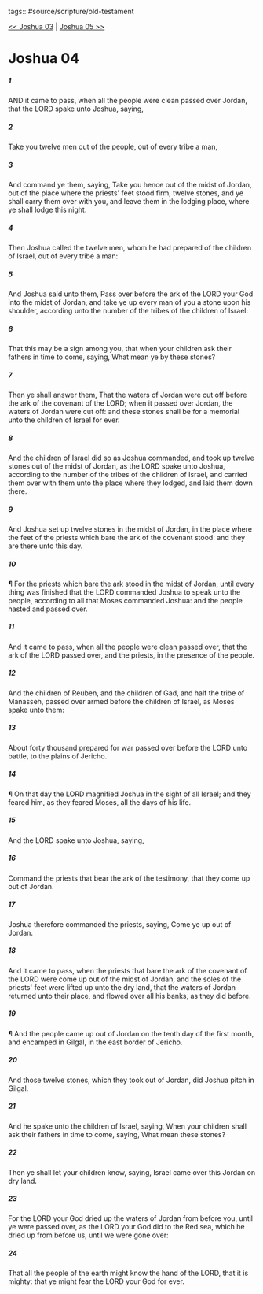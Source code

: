 tags:: #source/scripture/old-testament

[<< Joshua 03](/old-testament/06_Joshua/Joshua_03.md) | [Joshua 05 >>](/old-testament/06_Joshua/Joshua_05.md)

# Joshua 04

##### 1

AND it came to pass, when all the people were clean passed over Jordan, that the LORD spake unto Joshua, saying,

##### 2

Take you twelve men out of the people, out of every tribe a man,

##### 3

And command ye them, saying, Take you hence out of the midst of Jordan, out of the place where the priests' feet stood firm, twelve stones, and ye shall carry them over with you, and leave them in the lodging place, where ye shall lodge this night.

##### 4

Then Joshua called the twelve men, whom he had prepared of the children of Israel, out of every tribe a man:

##### 5

And Joshua said unto them, Pass over before the ark of the LORD your God into the midst of Jordan, and take ye up every man of you a stone upon his shoulder, according unto the number of the tribes of the children of Israel:

##### 6

That this may be a sign among you, that when your children ask their fathers in time to come, saying, What mean ye by these stones?

##### 7

Then ye shall answer them, That the waters of Jordan were cut off before the ark of the covenant of the LORD; when it passed over Jordan, the waters of Jordan were cut off: and these stones shall be for a memorial unto the children of Israel for ever.

##### 8

And the children of Israel did so as Joshua commanded, and took up twelve stones out of the midst of Jordan, as the LORD spake unto Joshua, according to the number of the tribes of the children of Israel, and carried them over with them unto the place where they lodged, and laid them down there.

##### 9

And Joshua set up twelve stones in the midst of Jordan, in the place where the feet of the priests which bare the ark of the covenant stood: and they are there unto this day.

##### 10

¶ For the priests which bare the ark stood in the midst of Jordan, until every thing was finished that the LORD commanded Joshua to speak unto the people, according to all that Moses commanded Joshua: and the people hasted and passed over.

##### 11

And it came to pass, when all the people were clean passed over, that the ark of the LORD passed over, and the priests, in the presence of the people.

##### 12

And the children of Reuben, and the children of Gad, and half the tribe of Manasseh, passed over armed before the children of Israel, as Moses spake unto them:

##### 13

About forty thousand prepared for war passed over before the LORD unto battle, to the plains of Jericho.

##### 14

¶ On that day the LORD magnified Joshua in the sight of all Israel; and they feared him, as they feared Moses, all the days of his life.

##### 15

And the LORD spake unto Joshua, saying,

##### 16

Command the priests that bear the ark of the testimony, that they come up out of Jordan.

##### 17

Joshua therefore commanded the priests, saying, Come ye up out of Jordan.

##### 18

And it came to pass, when the priests that bare the ark of the covenant of the LORD were come up out of the midst of Jordan, and the soles of the priests' feet were lifted up unto the dry land, that the waters of Jordan returned unto their place, and flowed over all his banks, as they did before.

##### 19

¶ And the people came up out of Jordan on the tenth day of the first month, and encamped in Gilgal, in the east border of Jericho.

##### 20

And those twelve stones, which they took out of Jordan, did Joshua pitch in Gilgal.

##### 21

And he spake unto the children of Israel, saying, When your children shall ask their fathers in time to come, saying, What mean these stones?

##### 22

Then ye shall let your children know, saying, Israel came over this Jordan on dry land.

##### 23

For the LORD your God dried up the waters of Jordan from before you, until ye were passed over, as the LORD your God did to the Red sea, which he dried up from before us, until we were gone over:

##### 24

That all the people of the earth might know the hand of the LORD, that it is mighty: that ye might fear the LORD your God for ever.
